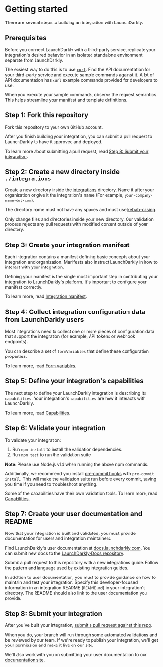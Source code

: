 # Getting started

There are several steps to building an integration with LaunchDarkly.

## Prerequisites

Before you connect LaunchDarkly with a third-party service, replicate your integration's desired behavior in an isolated standalone environment separate from LaunchDarkly.

The easiest way to do this is to use [`curl`](https://curl.haxx.se/docs/manpage.html). Find the API documentation for your third-party service and execute sample commands against it. A lot of API documentation has `curl` example commands provided for developers to use.

When you execute your sample commands, observe the request semantics. This helps streamline your manifest and template definitions.

## Step 1: Fork this repository

Fork this repository to your own GitHub account.

After you finish building your integration, you can submit a pull request to LaunchDarkly to have it approved and deployed.

To learn more about submitting a pull request, read [Step 8: Submit your integration](#step-8-submit-your-integration).

## Step 2: Create a new directory inside `./integrations`

Create a new directory inside the [integrations](../integrations) directory. Name it
after your organization or give it the integration's name (For example, `your-company-name-dot-com`).

The directory name must not have any spaces and must use
[kebab-casing](https://wiki.c2.com/?KebabCase).

Only change files and directories inside your new directory. Our validation process rejects any pull requests with modified content outside of your directory.

## Step 3: Create your integration manifest

Each integration contains a manifest defining basic concepts about your integration and organization. Manifests also instruct LaunchDarkly in how to interact with your integration.

Defining your manifest is the single most important step in contributing your integration to LaunchDarkly's platform. It's important to configure your manifest correctly.

To learn more, read [Integration manifest](manifest.md).

## Step 4: Collect integration configuration data from LaunchDarkly users

Most integrations need to collect one or more pieces of configuration data
that support the integration (for example, API tokens or webhook endpoints).

You can describe a set of `formVariables` that define these configuration properties.

To learn more, read [Form variables](form-variables.md).

## Step 5: Define your integration's capabilities

The next step to define your LaunchDarkly integration is describing its
`capabilities`. Your integration's `capabilities` are how it interacts with LaunchDarkly.

To learn more, read [Capabilities](capabilities.md).

## Step 6: Validate your integration

To validate your integration:

1. Run `npm install` to install the validation dependencies.
2. Run `npm test` to run the validation suite.

**Note:** Please use Node.js v14 when running the above npm commands.

Additionally, we
recommend you install [pre-commit hooks](https://pre-commit.com/#install) with `pre-commit install`. This will make the validation suite run before every commit, saving you time if you need to troubleshoot anything.

Some of the capabilities have their own validation tools. To learn more, read [Capabilities](capabilities.md).

## Step 7: Create your user documentation and README

Now that your integration is built and validated, you must provide documentation for users and integration maintainers.

Find LaunchDarkly's user documentation at [docs.launchdarkly.com](https://docs.launchdarkly.com/integrations). You can submit new docs to the [LaunchDarkly-Docs repository](https://github.com/launchdarkly/LaunchDarkly-Docs).

Submit a pull request to this repository with a new integrations guide. Follow the pattern and language used by existing integration guides.

In addition to user documentation, you must to provide guidance on how to maintain and test your integration. Specify this developer-focused information in an integration README (`README.md`) in your integration's directory. The README should also link to the user documentation you provide.

## Step 8: Submit your integration

After you've built your integration, [submit a pull request against this
repo](https://github.com/launchdarkly/integration-framework/pull/new/main).

When you do, your branch will run through some automated validations and be reviewed by
our team. If we're ready to publish your integration, we'll get your permission and make it live on our site.

We'll also work with you on submitting your user documentation to our [documentation site](https://github.com/launchdarkly/LaunchDarkly-Docs).
